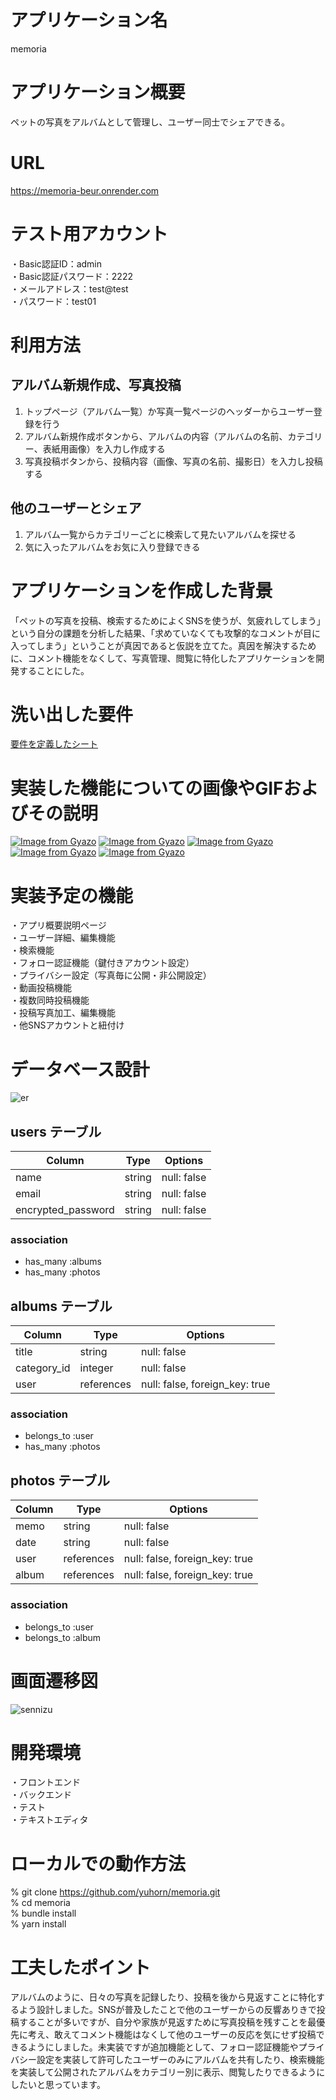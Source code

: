 # アプリケーション名
memoria

# アプリケーション概要
ペットの写真をアルバムとして管理し、ユーザー同士でシェアできる。

# URL
https://memoria-beur.onrender.com

# テスト用アカウント
・Basic認証ID：admin  
・Basic認証パスワード：2222  
・メールアドレス：test@test  
・パスワード：test01

# 利用方法
## アルバム新規作成、写真投稿
1. トップページ（アルバム一覧）か写真一覧ページのヘッダーからユーザー登録を行う  
2. アルバム新規作成ボタンから、アルバムの内容（アルバムの名前、カテゴリー、表紙用画像）を入力し作成する  
3. 写真投稿ボタンから、投稿内容（画像、写真の名前、撮影日）を入力し投稿する
## 他のユーザーとシェア
1. アルバム一覧からカテゴリーごとに検索して見たいアルバムを探せる  
2. 気に入ったアルバムをお気に入り登録できる


# アプリケーションを作成した背景
「ペットの写真を投稿、検索するためによくSNSを使うが、気疲れしてしまう」という自分の課題を分析した結果、「求めていなくても攻撃的なコメントが目に入ってしまう」ということが真因であると仮説を立てた。真因を解決するために、コメント機能をなくして、写真管理、閲覧に特化したアプリケーションを開発することにした。

# 洗い出した要件
[要件を定義したシート](https://docs.google.com/spreadsheets/d/1Rn-wsXG9RAg9qc5za1HGb_ddaZGurIh74zXct1C4tjE/edit?usp=sharing)

# 実装した機能についての画像やGIFおよびその説明
[![Image from Gyazo](https://i.gyazo.com/dd491fd2a24860435957739babdf49fb.gif)](https://gyazo.com/dd491fd2a24860435957739babdf49fb) 
[![Image from Gyazo](https://i.gyazo.com/7b5dc2757aa346b7e4f26ecf5b1150b7.gif)](https://gyazo.com/7b5dc2757aa346b7e4f26ecf5b1150b7) 
[![Image from Gyazo](https://i.gyazo.com/52cb8542a989984e612aa1df20554428.gif)](https://gyazo.com/52cb8542a989984e612aa1df20554428) 
[![Image from Gyazo](https://i.gyazo.com/8311bd9c3484ed9e6e6cbadea0670cdb.gif)](https://gyazo.com/8311bd9c3484ed9e6e6cbadea0670cdb) 
[![Image from Gyazo](https://i.gyazo.com/dbd01ef4783f960058ddbe5d1cda23ed.gif)](https://gyazo.com/dbd01ef4783f960058ddbe5d1cda23ed)

# 実装予定の機能
・アプリ概要説明ページ  
・ユーザー詳細、編集機能  
・検索機能  
・フォロー認証機能（鍵付きアカウント設定）  
・プライバシー設定（写真毎に公開・非公開設定）  
・動画投稿機能  
・複数同時投稿機能  
・投稿写真加工、編集機能  
・他SNSアカウントと紐付け

# データベース設計
![er](https://github.com/yuhorn/memoria/assets/119820982/9d571549-135c-409f-aad3-d20727368b19)

## users テーブル
| Column             | Type   | Options     |
| ------------------ | ------ | ----------- |
| name               | string | null: false |
| email              | string | null: false |
| encrypted_password | string | null: false |

### association
- has_many :albums
- has_many :photos

## albums テーブル
| Column      | Type       | Options                        |
| ----------- | ---------- | ------------------------------ |
| title       | string     | null: false                    |
| category_id | integer    | null: false                    |
| user        | references | null: false, foreign_key: true |

### association
- belongs_to :user
- has_many :photos

## photos テーブル
| Column | Type       | Options                        |
| ------ | ---------- | ------------------------------ |
| memo   | string     | null: false                    |
| date   | string     | null: false                    |
| user   | references | null: false, foreign_key: true |
| album  | references | null: false, foreign_key: true |

### association
- belongs_to :user
- belongs_to :album
#
# 画面遷移図
![sennizu](https://github.com/yuhorn/memoria/assets/119820982/6a45f6b1-ede2-4ea6-8231-4787668c2838)

# 開発環境
・フロントエンド  
・バックエンド  
・テスト  
・テキストエディタ  

# ローカルでの動作方法
% git clone https://github.com/yuhorn/memoria.git  
% cd memoria  
% bundle install  
% yarn install

# 工夫したポイント
アルバムのように、日々の写真を記録したり、投稿を後から見返すことに特化するよう設計しました。SNSが普及したことで他のユーザーからの反響ありきで投稿することが多いですが、自分や家族が見返すために写真投稿を残すことを最優先に考え、敢えてコメント機能はなくして他のユーザーの反応を気にせず投稿できるようにしました。未実装ですが追加機能として、フォロー認証機能やプライバシー設定を実装して許可したユーザーのみにアルバムを共有したり、検索機能を実装して公開されたアルバムをカテゴリー別に表示、閲覧したりできるようにしたいと思っています。